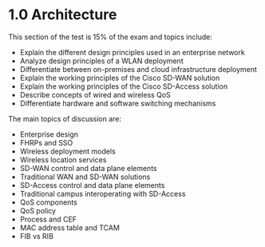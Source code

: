 # 1.0 Architecture

This section of the test is 15% of the exam and topics include:

 - Explain the different design principles used in an enterprise network
 - Analyze design principles of a WLAN deployment
 - Differentiate between on-premises and cloud infrastructure deployment
 - Explain the working principles of the Cisco SD-WAN solution
 - Explain the working principles of the Cisco SD-Access solution
 - Describe concepts of wired and wireless QoS
 - Differentiate hardware and software switching mechanisms

The main topics of discussion are:

 - Enterprise design
 - FHRPs and SSO
 - Wireless deployment models
 - Wireless location services
 - SD-WAN control and data plane elements
 - Traditional WAN and SD-WAN solutions
 - SD-Access control and data plane elements
 - Traditional campus interoperating with SD-Access
 - QoS components
 - QoS policy
 - Process and CEF
 - MAC address table and TCAM
 - FIB vs RIB

